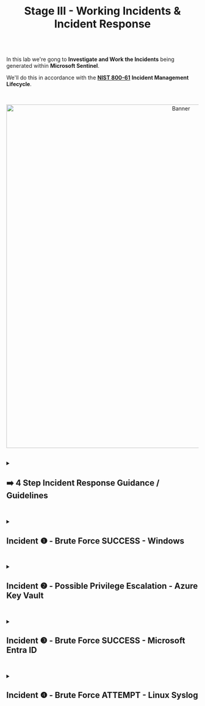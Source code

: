 <br>

<h1 align="center">Stage III - Working Incidents & Incident Response</h1>

<br>

<br>

In this lab we're gong to **Investigate and Work the Incidents** being generated within **Microsoft Sentinel**.

We'll do this in accordance with the [**NIST 800-61**](https://nvlpubs.nist.gov/nistpubs/specialpublications/nist.sp.800-61r2.pdf) **Incident Management Lifecycle**.

<br>

<p align="center">
<img width="900" src="https://github.com/user-attachments/assets/c72ba407-5700-4f04-912a-3cb76e8c46dc" alt="Banner"/>
<br />
<br />


<details close> 
<summary> <h2>➡️ 4 Step Incident Response Guidance / Guidelines</h2> </summary>
<br>

## Step ➀ ➜ Preparation

We've completed this step already by:

- Setting Up **Logging** for all of our Resources.

- **Ingesting all of the Logs** into the **Log Analytics Workspace**.

- Configuring **Microsoft Sentinel** & **Alert Rules**.

<br>

<br>

## Step ➁ ➜ Detection & Analysis

<br>

>   <details close> 
>   
> **<summary> 📝 Explanation</summary>**
> 
> This phase gets kicked off when someone notices some kind of **Anomaly in the System**.
> 
> In our case we configured a bunch of Alerts ➜ and the fact that an **Incident was Created** ➜ is the beggining of our **Detection Phase**.
> 
>   </details>

<br>

**1️⃣** Set the **Severity**, the **Status** & the **Owner** of the Incident.

**2️⃣** **View Full Details**.

**3️⃣** Observe the **Activity Log** (for the History of the Incident).

**4️⃣** Observe the **Entities** & **Incident Timeline**.

**5️⃣** **Investigate the Incident** and continue trying to **Determine the Scope**.

**6️⃣** **Inspect the Entities** and see if there are any **Related Events**.

**7️⃣** **Determine Legitimacy** of the Incident.

**8️⃣** If **True Positive** ➜ Continue | If **False Positive** ➜ Close it out.

<br>

<br>

## Step ➂ ➜ Containment, Eradication & Recovery

Use this simple [**Incident Response PlayBook**](https://docs.google.com/document/d/1EQ5MzN95POLaRIMulYg3PIH3UGHtDNcGdkFvgOXyEXQ/edit#heading=h.uyxi3urvol4g) to **Remediate the Incident**.

<br>

<br>

## Step ➃ ➜ Post-Incident Activity

- Document Findings

- Close out the Incident in Sentinel

<br>

  </details>

<h2></h2>

<details close> 
<summary> <h2>Incident ❶ - Brute Force SUCCESS - Windows</h2> </summary>
<br>

> <details close> 
>   
> **<summary> 💡 </summary>**
> 
> This Incident gets triggered when Sentinel detects a Successful Login after Multiple Failed Attempts.
> 
> It indicates that a Brute Force Attack was Successfully Conducted.
> 
>   </details>

<br>

## Incident Description

<br>

➡️ This Incident involves observation of potential **Brute Force Attempts against a Windows VM**.

<br>

![azure portal](https://github.com/user-attachments/assets/36df51b2-cdcd-42e7-ad55-d26078edda07)

<br>

<br>

## Initial Response Actions

<br>

✔ Verify the Authenticity of the Alert or Report.

✔ Immediately Isolate the Machine and Change the Password of the affected User.

✔ Identify the Origin of the Attacks and determine if they are attacking or involved with anything else.

✔ Determine How and When the attack occurred.

✔ Are the NSGs not being locked down? If so ➜ check other NSGs.

✔ Assess the Potential Impact of the Incident.

✔ What Type of Account was it? What Permissions did it have?

<br>

<br>

## Detection & Analysis

<details close> 
<summary> <h3>🎯 Step-by-Step</h3> </summary>

<br>
  
**1️⃣** Set the **Severity**, the **Status** & the **Owner** of the Incident:

<br>

![azure portal](https://github.com/user-attachments/assets/36df51b2-cdcd-42e7-ad55-d26078edda07)

<br>

<h2></h2>

<br>

**2️⃣** **View Full Details**

<br>

![azure portal](https://github.com/user-attachments/assets/36df51b2-cdcd-42e7-ad55-d26078edda07)

<br>

<h2></h2>

<br>

**3️⃣** Observe the **Activity Log**

<br>

**```Nothing to show here.```**

<br>

<h2></h2>

<br>

**4️⃣** Observe the **Entities** & **Incident Timeline**

<br>

![azure portal](https://github.com/user-attachments/assets/36df51b2-cdcd-42e7-ad55-d26078edda07)

<br>

<h2></h2>

<br>

**5️⃣** **Investigate the Incident** and continue trying to **Determine the Scope**

<br>

![azure portal](https://github.com/user-attachments/assets/36df51b2-cdcd-42e7-ad55-d26078edda07)

<br>

![azure portal](https://github.com/user-attachments/assets/36df51b2-cdcd-42e7-ad55-d26078edda07)

<br>

<h2></h2>

<br>

**6️⃣** **Inspect the Entities** and see if there are any **Related Events**

<br>

The Entity is involved with other **Brute Force Attempts** during the same period.

<br>

![azure portal](https://github.com/user-attachments/assets/36df51b2-cdcd-42e7-ad55-d26078edda07)

<br>

<br>

<h2></h2>

<br>

**7️⃣** **Determine Legitimacy** of the Incident

<br>

Determined to be ➜ a **Legitimate Incident** ✅

<br>

<h2></h2>

<br>

**8️⃣** If **True Positive** ➜ Continue | If **False Positive** ➜ Close it out

<br>

Determined to be ➜ a **True Positive** ✅

From the **Investigation** ➜ you can see that the **Attacker / Entity** ```63.143.47.155``` is also involved in **4 other Brute Force Attempt Instances**.

<br>

  </details>

<br>

<br>

## Containment, Eradication & Recovery

<br>

<details close> 
  
**<summary> 💡 Note</summary>**

<br>

I will address this later ➜ in the **Environment Hardening Section**.

Despite that ➜ I'm including the steps here for reference from the **Incident Response Playbook**.

<br>

  </details>

<br>

➡️ **Lock down the NSG** assigned to that VM / Subnet ➜ either **Entirely** or to **Only Allow Necessary Traffic**.

➡️ **Reset** the affected **User’s Password**.

➡️ **Enable MFA**

<br>

<br>

## Post-Incident Activity

<br>

✅ Document Findings and Close out the Incident in Sentinel.

<br>

<details close> 
  
**<summary> 💡 Note</summary>**

<br>

Check out the **Lessons Learned Section** for more details on this Incident.

<br>

  </details>

<br>

  </details>

<h2></h2>

<details close> 
<summary> <h2>Incident ❷ - Possible Privilege Escalation - Azure Key Vault</h2> </summary>
<br>

> <details close> 
>   
> **<summary> 💡 </summary>**
> 
> This Incident gets triggered when Sentinel detects Unusual or Unauthorized Access to Critical Credentials in Azure Key Vault.
> 
> For example ➜ when someones unauthorized reads an important Password from our Entreprise Password Manager ➜ Azure Key Vault.
> 
>   </details>

<br>

## Incident Description

<br>

➡️ This Incident involves the unexpected reading of a critical **Secret** from the organization's **Key Vault**.

<br>

<br>

## Initial Response Actions

<br>

✔ Verify the Authenticity of the Alert or Report.

✔ Identify the Secret that was read and the User or Application that read it.

✔ Determine How and When the Secret was read.

✔ Assess the Potential Impact of the Incident.

<br>

<br>

## Detection & Analysis

<details close> 
<summary> <h3>🎯 Step-by-Step</h3> </summary>

<br>
  
**1️⃣** Set the **Severity**, the **Status** & the **Owner** of the Incident:

<br>

![azure portal](https://github.com/user-attachments/assets/36df51b2-cdcd-42e7-ad55-d26078edda07)

<br>

<h2></h2>

<br>

**2️⃣** **View Full Details**

<br>

![azure portal](https://github.com/user-attachments/assets/36df51b2-cdcd-42e7-ad55-d26078edda07)

<br>

<h2></h2>

<br>

**3️⃣** Observe the **Activity Log**

<br>

**```Nothing to show here.```**

<br>

<h2></h2>

<br>

**4️⃣** Observe the **Entities** & **Incident Timeline**

<br>

![azure portal](https://github.com/user-attachments/assets/36df51b2-cdcd-42e7-ad55-d26078edda07)

<br>

<h2></h2>

<br>

**5️⃣** **Investigate the Incident** and continue trying to **Determine the Scope**

<br>

![azure portal](https://github.com/user-attachments/assets/36df51b2-cdcd-42e7-ad55-d26078edda07)

<br>

![azure portal](https://github.com/user-attachments/assets/36df51b2-cdcd-42e7-ad55-d26078edda07)

<br>

<h2></h2>

<br>

**6️⃣** **Inspect the Entities** and see if there are any Related Events

<br>

![azure portal](https://github.com/user-attachments/assets/36df51b2-cdcd-42e7-ad55-d26078edda07)

<br>

<h2></h2>

<br>

**7️⃣** **Determine Legitimacy** of the Incident

<br>

Determined **NOT** to be a **Legitimate Incident** ❌

<br>

<h2></h2>

<br>

**8️⃣** If **True Positive** ➜ Continue | If **False Positive** ➜ Close it out

<br>

Determined to be ➜ a **False Positive** ❌

<br>

  </details>

<br>

<br>

## Containment, Eradication & Recovery

<br>

➡️ None.

This was me viewing Key Vault Secrets at work ➜ I'm authorized to do this.

I don't think there is anything wrong with the Rule Logic here ➜ just happened to be a legitimate and authorized Incident-Generating Event.

<br>

<br>

## Post-Incident Activity

<br>

✅ Document Findings and Close out the Incident in Sentinel.

<br>

![azure portal](https://github.com/user-attachments/assets/36df51b2-cdcd-42e7-ad55-d26078edda07)

<br>

<br>

  </details>

<h2></h2>

<details close> 
<summary> <h2>Incident ❸ - Brute Force SUCCESS - Microsoft Entra ID</h2> </summary>
<br>

> <details close> 
>   
> **<summary> 💡 </summary>**
> 
> The Incident gets triggered when Sentinel detects a Successful Login to a Microsoft Entra ID Account following numerous Failed Login Attempts.
> 
> For example ➜ an Attacker Successfully Accessed a Microsoft Entra ID Account by repeatedly Guessing Passwords.
> 
>   </details>

<br>

## Incident Description

<br>

➡️ This Incident involves Observation of potential **Brute Force Success against Microsoft Entra ID**.

<br>

<br>

## Initial Response Actions

<br>

✔ Verify the Authenticity of the Alert or Report.

✔ Immediately Identify and Revoke Sessions/Access for Affected User.

✔ Identify the Origin of the Attacker & Determine if they are Attacking or Involved with anything else.

✔ Assess the Potential Impact of the Incident.

✔ What Type of Account was it?

✔ What Roles did it have?

✔ How long has it been since the Breach went Unattended?

<br>

<br>

## Detection & Analysis

<details close> 
<summary> <h3>🎯 Step-by-Step</h3> </summary>

<br>
  
**4️⃣** Observe the **Entities** & **Incident Timeline**

<br>

![azure portal](https://github.com/user-attachments/assets/36df51b2-cdcd-42e7-ad55-d26078edda07)

<br>

<h2></h2>

<br>

**5️⃣** **Investigate the Incident** and continue trying to **Determine the Scope**

<br>

![azure portal](https://github.com/user-attachments/assets/36df51b2-cdcd-42e7-ad55-d26078edda07)

<br>

  </details>

<br>

<br>

## Containment, Eradication & Recovery

<br>

➡️ **Reset** the affected **User’s Password & Roles** if applicable.

➡️ **Enable MFA**.

➡️ Consider preventing any logins from outside the US with **Conditional Access***.

<br>

<br>

## Post-Incident Activity

<br>

✅ Document Findings and Close out the Incident in Sentinel.

<br>

<details close> 
  
**<summary> 📝 Documentation</summary>**

<br>

This is another **False Positive** ❌

It could have been Multiple Login Attempts with the Incorrect Password or MFA Code.

I recognize this IP from work ➜ although I'm not entirely sure how 35 events were produced.

Perhaps by restoring multiple browser tabs simultaneously?
  
  - MFA is already Enabled on the User's Account.
 
  - and the Logins occurred from an Expected IP.

<br>

  </details>

<br>

![azure portal](https://github.com/user-attachments/assets/36df51b2-cdcd-42e7-ad55-d26078edda07)

<br>

<br>

  </details>

<h2></h2>

<details close> 
<summary> <h2>Incident ❹ - Brute Force ATTEMPT - Linux Syslog</h2> </summary>
<br>

> <details close> 
>   
> **<summary> 💡 </summary>**
> 
> This Incident gets triggered when Sentinel detects a series of Consecutive Failed Login Attempts on a Linux Machine, recorded in the Syslog.
> 
> For example ➜ when someones unauthorized reads an important Password from our Entreprise Password Manager ➜ Azure Key Vault.
> 
>   </details>

<br>

## Incident Description

<br>

➡️ This Incident involves Observation of potential **Brute Force Attempts against a Linux Virtual Machine**.

<br>

<br>

## Initial Response Actions

<br>

✔ Verify the Authenticity of the Alert or Report.

✔ Immediately Isolate the Machine & Change the Password of the Affected User.

✔ Identify the Origin of the Attacks & Determine if they are Attacking or Involved with anything else.

✔ Determine How and When the Attack occurred.

✔ Are the NSGs not being Locked Down? If so ➜ Check other NSGs.

✔ Assess the Potential Impact of the Incident.

✔ What Type of Account was it? Permissions?

<br>

<br>

## Detection & Analysis

<details close> 
<summary> <h3>🎯 Step-by-Step</h3> </summary>

<br>
  
**1️⃣** Set the **Severity**, the **Status** & the **Owner** of the Incident:

<br>

![azure portal](https://github.com/user-attachments/assets/36df51b2-cdcd-42e7-ad55-d26078edda07)

<br>

<h2></h2>

<br>

**5️⃣** **Investigate the Incident** and continue trying to **Determine the Scope**

<br>

![azure portal](https://github.com/user-attachments/assets/36df51b2-cdcd-42e7-ad55-d26078edda07)

<br>

![azure portal](https://github.com/user-attachments/assets/36df51b2-cdcd-42e7-ad55-d26078edda07)

<br>

<h2></h2>

<br>

**6️⃣** **Inspect the Entities** and see if there are any **Related Events**.

<br>

![azure portal](https://github.com/user-attachments/assets/36df51b2-cdcd-42e7-ad55-d26078edda07)

<br>

![azure portal](https://github.com/user-attachments/assets/36df51b2-cdcd-42e7-ad55-d26078edda07)

<br>

![azure portal](https://github.com/user-attachments/assets/36df51b2-cdcd-42e7-ad55-d26078edda07)

<br>

![azure portal](https://github.com/user-attachments/assets/36df51b2-cdcd-42e7-ad55-d26078edda07)

<br>

![azure portal](https://github.com/user-attachments/assets/36df51b2-cdcd-42e7-ad55-d26078edda07)

<br>

![azure portal](https://github.com/user-attachments/assets/36df51b2-cdcd-42e7-ad55-d26078edda07)

<br>

  </details>

<br>

<br>

## Containment, Eradication & Recovery

<br>

➡️ **Lock down the NSG** assigned to that VM / Subnet ➜ either **Entirely** or to **Only Allow Necessary Traffic**.

<br>

<br>

## Post-Incident Activity

<br>

✅ Document Findings and Close out the Incident in Sentinel.

<br>

<details close> 
  
**<summary> 📝 Documentation</summary>**

<br>

There are **6 Entities** (218.92.0.118, 151.80.184.123, 123.49.33.102, 43.134.54.244, 43.156.227.146, 165.22.62.136) ➜ Attacking this Linux Virtual Machine ➜ with No Successful Attempts.

There is a total of **30 Events** grouped into **5 Alerts**.

⚠️ Suspected Over-Exposure to the Public Internet.

<br>

  </details>

<br>

![azure portal](https://github.com/user-attachments/assets/36df51b2-cdcd-42e7-ad55-d26078edda07)

<br>

<br>

  </details>

<h2></h2>

<br>

<br>

<br>

<br>

<br>

<br>

<br>
  
<br>
